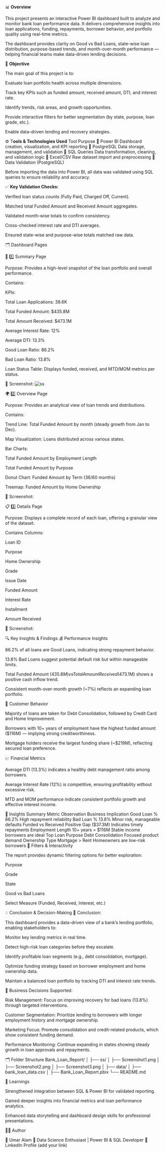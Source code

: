 📊 **Overview**

This project presents an interactive Power BI dashboard built to analyze and monitor bank loan performance data.
It delivers comprehensive insights into loan applications, funding, repayments, borrower behavior, and portfolio quality using real-time metrics.

The dashboard provides clarity on Good vs Bad Loans, state-wise loan distribution, purpose-based trends, and month-over-month performance — helping financial teams make data-driven lending decisions.

🎯 **Objective**

The main goal of this project is to:

Evaluate loan portfolio health across multiple dimensions.

Track key KPIs such as funded amount, received amount, DTI, and interest rate.

Identify trends, risk areas, and growth opportunities.

Provide interactive filters for better segmentation (by state, purpose, loan grade, etc.).

Enable data-driven lending and recovery strategies.

⚙️ T**ools & Technologies Used**
Tool	Purpose
🧩 Power BI	Dashboard creation, visualization, and KPI reporting
🧮 PostgreSQL	Data storage, management, and validation
🧠 SQL Queries	Data transformation, cleaning, and validation logic
📑 Excel/CSV	Raw dataset import and preprocessing
🧾 Data Validation (PostgreSQL)

Before importing the data into Power BI, all data was validated using SQL queries to ensure reliability and accuracy.

✅ **Key Validation Checks:**

Verified loan status counts (Fully Paid, Charged Off, Current).

Matched total Funded Amount and Received Amount aggregates.

Validated month-wise totals to confirm consistency.

Cross-checked interest rate and DTI averages.

Ensured state-wise and purpose-wise totals matched raw data.

🗂️ Dashboard Pages

🧭 1️⃣ Summary Page

Purpose:
Provides a high-level snapshot of the loan portfolio and overall performance.

Contains:

KPIs:

Total Loan Applications: 38.6K

Total Funded Amount: $435.8M

Total Amount Received: $473.1M

Average Interest Rate: 12%

Average DTI: 13.3%

Good Loan Ratio: 86.2%

Bad Loan Ratio: 13.8%

Loan Status Table: Displays funded, received, and MTD/MOM metrics per status.

📸 Screenshot:
![ss](https://github.com/umar9643/BANK-LOAN-ANALYSIS-SQL-POWER-BI/blob/main/Dashboard_ss/Screenshot%202025-10-31%20223631.png)


🌍 2️⃣ Overview Page

Purpose:
Provides an analytical view of loan trends and distributions.

Contains:

Trend Line: Total Funded Amount by month (steady growth from Jan to Dec).

Map Visualization: Loans distributed across various states.

Bar Charts:

Total Funded Amount by Employment Length

Total Funded Amount by Purpose

Donut Chart: Funded Amount by Term (36/60 months)

Treemap: Funded Amount by Home Ownership

📸 Screenshot:


📋 3️⃣ Details Page

Purpose:
Displays a complete record of each loan, offering a granular view of the dataset.

Contains Columns:

Loan ID

Purpose

Home Ownership

Grade

Issue Date

Funded Amount

Interest Rate

Installment

Amount Received

📸 Screenshot:


🔍 Key Insights & Findings
💰 Performance Insights

86.2% of all loans are Good Loans, indicating strong repayment behavior.

13.8% Bad Loans suggest potential default risk but within manageable limits.

Total Funded Amount ($435.8M) vs Total Amount Received ($473.1M) shows a positive cash inflow trend.

Consistent month-over-month growth (~7%) reflects an expanding loan portfolio.

🏡 Customer Behavior

Majority of loans are taken for Debt Consolidation, followed by Credit Card and Home Improvement.

Borrowers with 10+ years of employment have the highest funded amount ($116M) — implying strong creditworthiness.

Mortgage holders receive the largest funding share (~$219M), reflecting secured loan preference.

📈 Financial Metrics

Average DTI (13.3%) indicates a healthy debt management ratio among borrowers.

Average Interest Rate (12%) is competitive, ensuring profitability without excessive risk.

MTD and MOM performance indicate consistent portfolio growth and effective interest income.

🧠 Insights Summary
Metric	Observation	Business Implication
Good Loan %	86.2%	High repayment reliability
Bad Loan %	13.8%	Minor risk, manageable defaults
Funded vs Received	Positive Gap ($37.3M)	Indicates timely repayments
Employment Length	10+ years = $116M	Stable income borrowers are ideal
Top Loan Purpose	Debt Consolidation	Focused product demand
Ownership Type	Mortgage > Rent	Homeowners are low-risk borrowers
🧩 Filters & Interactivity

The report provides dynamic filtering options for better exploration:

Purpose

Grade

State

Good vs Bad Loans

Select Measure (Funded, Received, Interest, etc.)

💡 Conclusion & Decision-Making
🧾 Conclusion:

This dashboard provides a data-driven view of a bank’s lending portfolio, enabling stakeholders to:

Monitor key lending metrics in real time.

Detect high-risk loan categories before they escalate.

Identify profitable loan segments (e.g., debt consolidation, mortgage).

Optimize funding strategy based on borrower employment and home ownership data.

Maintain a balanced loan portfolio by tracking DTI and interest rate trends.

🧭 Business Decisions Supported:

Risk Management: Focus on improving recovery for bad loans (13.8%) through targeted interventions.

Customer Segmentation: Prioritize lending to borrowers with longer employment history and mortgage ownership.

Marketing Focus: Promote consolidation and credit-related products, which show consistent funding demand.

Performance Monitoring: Continue expanding in states showing steady growth in loan approvals and repayments.

🗂️ Folder Structure
Bank_Loan_Report/
│
├── ss/
│   ├── Screenshot1.png
│   ├── Screenshot2.png
│   ├── Screenshot3.png
│
├── data/
│   ├── bank_loan_data.csv
│
├── Bank_Loan_Report.pbix
└── README.md

🧠 Learnings

Strengthened integration between SQL & Power BI for validated reporting.

Gained deeper insights into financial metrics and loan performance analytics.

Enhanced data storytelling and dashboard design skills for professional presentations.

👨‍💻 Author

🧑 Umar Alam
📍 Data Science Enthusiast | Power BI & SQL Developer
🔗 LinkedIn Profile
 (add your link)
